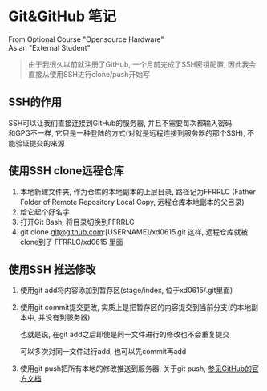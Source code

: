 # Git&GitHub 笔记
From Optional Course "Opensource Hardware"    
As an "External Student"

> 由于我很久以前就注册了GitHub, 一个月前完成了SSH密钥配置, 因此我会直接从使用SSH进行clone/push开始写

## SSH的作用
SSH可以让我们直接连接到GitHub的服务器, 并且不需要每次都输入密码    
和GPG不一样, 它只是一种登陆的方式(对就是远程连接到服务器的那个SSH), 不能验证提交的来源

## 使用SSH clone远程仓库
1. 本地新建文件夹, 作为仓库的本地副本的上层目录, 路径记为FFRRLC (Father Folder of Remote Repository Local Copy, 远程仓库本地副本的父目录)
2. 给它起个好名字
3. 打开Git Bash, 将目录切换到FFRRLC
4. git clone git@github.com:[USERNAME]/xd0615.git
这样, 远程仓库就被clone到了 FFRRLC/xd0615 里面

## 使用SSH 推送修改

1. 使用git add将内容添加到暂存区(stage/index, 位于xd0615/.git里面)

2. 使用git commit提交更改, 实质上是把暂存区的内容提交到当前分支(的本地副本中, 并没有到服务器)    

   也就是说, 在git add之后即使是同一文件进行的修改也不会重复提交

   可以多次对同一文件进行add, 也可以先commit再add

3. 使用git push把所有本地的修改推送到服务器, 关于git push, [参见GitHub的官方文档](https://help.github.com/cn/github/using-git/pushing-commits-to-a-remote-repository)

   